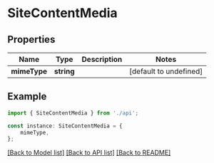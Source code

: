 # SiteContentMedia


## Properties

Name | Type | Description | Notes
------------ | ------------- | ------------- | -------------
**mimeType** | **string** |  | [default to undefined]

## Example

```typescript
import { SiteContentMedia } from './api';

const instance: SiteContentMedia = {
    mimeType,
};
```

[[Back to Model list]](../README.md#documentation-for-models) [[Back to API list]](../README.md#documentation-for-api-endpoints) [[Back to README]](../README.md)
